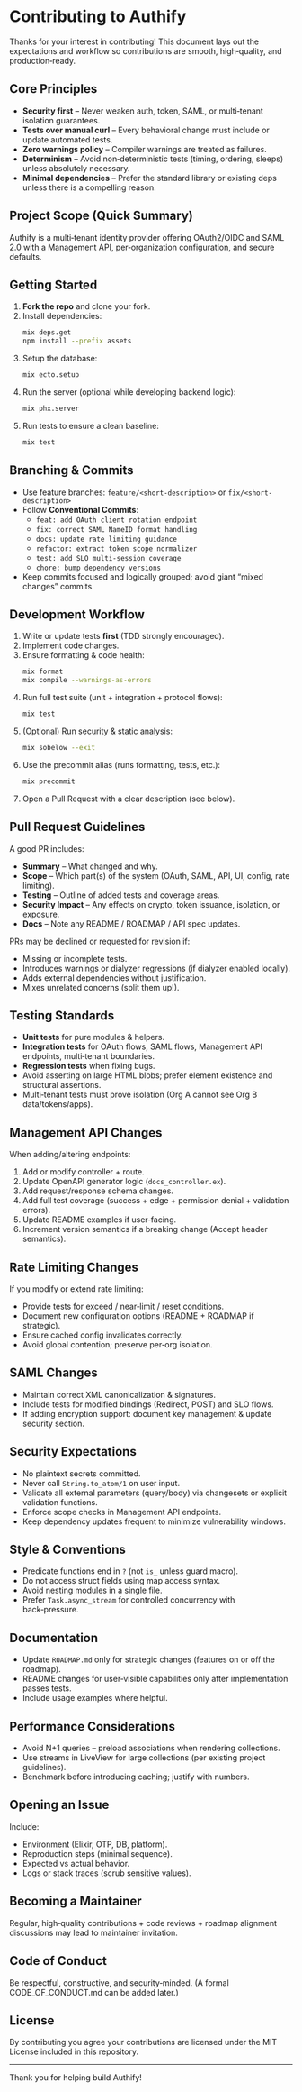 # Contributing to Authify

Thanks for your interest in contributing! This document lays out the expectations and workflow so contributions are smooth, high‑quality, and production‑ready.

## Core Principles
- **Security first** – Never weaken auth, token, SAML, or multi‑tenant isolation guarantees.
- **Tests over manual curl** – Every behavioral change must include or update automated tests.
- **Zero warnings policy** – Compiler warnings are treated as failures.
- **Determinism** – Avoid non‑deterministic tests (timing, ordering, sleeps) unless absolutely necessary.
- **Minimal dependencies** – Prefer the standard library or existing deps unless there is a compelling reason.

## Project Scope (Quick Summary)
Authify is a multi‑tenant identity provider offering OAuth2/OIDC and SAML 2.0 with a Management API, per‑organization configuration, and secure defaults.

## Getting Started
1. **Fork the repo** and clone your fork.
2. Install dependencies:
   ```bash
   mix deps.get
   npm install --prefix assets
   ```
3. Setup the database:
   ```bash
   mix ecto.setup
   ```
4. Run the server (optional while developing backend logic):
   ```bash
   mix phx.server
   ```
5. Run tests to ensure a clean baseline:
   ```bash
   mix test
   ```

## Branching & Commits
- Use feature branches: `feature/<short-description>` or `fix/<short-description>`
- Follow **Conventional Commits**:
  - `feat: add OAuth client rotation endpoint`
  - `fix: correct SAML NameID format handling`
  - `docs: update rate limiting guidance`
  - `refactor: extract token scope normalizer`
  - `test: add SLO multi-session coverage`
  - `chore: bump dependency versions`
- Keep commits focused and logically grouped; avoid giant “mixed changes” commits.

## Development Workflow
1. Write or update tests **first** (TDD strongly encouraged).
2. Implement code changes.
3. Ensure formatting & code health:
   ```bash
   mix format
   mix compile --warnings-as-errors
   ```
4. Run full test suite (unit + integration + protocol flows):
   ```bash
   mix test
   ```
5. (Optional) Run security & static analysis:
   ```bash
   mix sobelow --exit
   ```
6. Use the precommit alias (runs formatting, tests, etc.):
   ```bash
   mix precommit
   ```
7. Open a Pull Request with a clear description (see below).

## Pull Request Guidelines
A good PR includes:
- **Summary** – What changed and why.
- **Scope** – Which part(s) of the system (OAuth, SAML, API, UI, config, rate limiting).
- **Testing** – Outline of added tests and coverage areas.
- **Security Impact** – Any effects on crypto, token issuance, isolation, or exposure.
- **Docs** – Note any README / ROADMAP / API spec updates.

PRs may be declined or requested for revision if:
- Missing or incomplete tests.
- Introduces warnings or dialyzer regressions (if dialyzer enabled locally).
- Adds external dependencies without justification.
- Mixes unrelated concerns (split them up!).

## Testing Standards
- **Unit tests** for pure modules & helpers.
- **Integration tests** for OAuth flows, SAML flows, Management API endpoints, multi‑tenant boundaries.
- **Regression tests** when fixing bugs.
- Avoid asserting on large HTML blobs; prefer element existence and structural assertions.
- Multi‑tenant tests must prove isolation (Org A cannot see Org B data/tokens/apps).

## Management API Changes
When adding/altering endpoints:
1. Add or modify controller + route.
2. Update OpenAPI generator logic (`docs_controller.ex`).
3. Add request/response schema changes.
4. Add full test coverage (success + edge + permission denial + validation errors).
5. Update README examples if user‑facing.
6. Increment version semantics if a breaking change (Accept header semantics).

## Rate Limiting Changes
If you modify or extend rate limiting:
- Provide tests for exceed / near‑limit / reset conditions.
- Document new configuration options (README + ROADMAP if strategic).
- Ensure cached config invalidates correctly.
- Avoid global contention; preserve per‑org isolation.

## SAML Changes
- Maintain correct XML canonicalization & signatures.
- Include tests for modified bindings (Redirect, POST) and SLO flows.
- If adding encryption support: document key management & update security section.

## Security Expectations
- No plaintext secrets committed.
- Never call `String.to_atom/1` on user input.
- Validate all external parameters (query/body) via changesets or explicit validation functions.
- Enforce scope checks in Management API endpoints.
- Keep dependency updates frequent to minimize vulnerability windows.

## Style & Conventions
- Predicate functions end in `?` (not `is_` unless guard macro).
- Do not access struct fields using map access syntax.
- Avoid nesting modules in a single file.
- Prefer `Task.async_stream` for controlled concurrency with back‑pressure.

## Documentation
- Update `ROADMAP.md` only for strategic changes (features on or off the roadmap).
- README changes for user‑visible capabilities only after implementation passes tests.
- Include usage examples where helpful.

## Performance Considerations
- Avoid N+1 queries – preload associations when rendering collections.
- Use streams in LiveView for large collections (per existing project guidelines).
- Benchmark before introducing caching; justify with numbers.

## Opening an Issue
Include:
- Environment (Elixir, OTP, DB, platform).
- Reproduction steps (minimal sequence).
- Expected vs actual behavior.
- Logs or stack traces (scrub sensitive values).

## Becoming a Maintainer
Regular, high‑quality contributions + code reviews + roadmap alignment discussions may lead to maintainer invitation.

## Code of Conduct
Be respectful, constructive, and security‑minded. (A formal CODE_OF_CONDUCT.md can be added later.)

## License
By contributing you agree your contributions are licensed under the MIT License included in this repository.

---
Thank you for helping build Authify!
